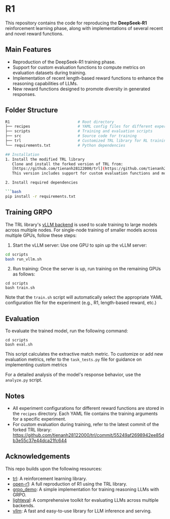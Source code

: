# R1

This repository contains the code for reproducing the **DeepSeek-R1** reinforcement learning phase, along with implementations of several recent and novel reward functions.

## Main Features
- Reproduction of the DeepSeek-R1 training phase.
- Support for custom evaluation functions to compute metrics on evaluation datasets during training.
- Implementation of recent length-based reward functions to enhance the reasoning capabilities of LLMs.
- New reward functions designed to promote diversity in generated responses.

## Folder Structure

```bash
R1                              # Root directory
├── recipes                     # YAML config files for different experiments
├── scripts                     # Training and evaluation scripts
├── src                         # Source code for training
├── trl                         # Customized TRL library for RL training         
└── requirements.txt            # Python dependencies

## Installation
1. Install the modified TRL library
   Clone and install the forked version of TRL from:  
   [https://github.com/tienanh28122000/trl](https://github.com/tienanh28122000/trl)  
   This version includes support for custom evaluation functions and modifications for length-based reward functions.

2. Install required dependencies

```bash
pip install -r requirements.txt
```

## Training GRPO

The TRL library's [vLLM backend](https://huggingface.co/docs/trl/speeding_up_training?vllm+examples=GRPO#vllm-for-fast-generation-in-online-methods) is used to scale training to large models across multiple nodes. For single-node training of smaller models across multiple GPUs, follow these steps:

1. Start the vLLM server: Use one GPU to spin up the vLLM server:

```bash
cd scripts
bash run_vllm.sh
```

2. Run training: Once the server is up, run training on the remaining GPUs as follows:

```shell
cd scripts
bash train.sh
```

Note that the `train.sh` script will automatically select the appropriate YAML configuration file for the experiment (e.g., R1, length-based reward, etc.)

## Evaluation

To evaluate the trained model, run the following command:

```shell
cd scripts
bash eval.sh
```

This script calculates the extractive match metric. To customize or add new evaluation metrics, refer to the `task_tests.py` file for guidance on implementing custom metrics

For a detailed analysis of the model's response behavior, use the `analyze.py` script.

## Notes
- All experiment configurations for different reward functions are stored in the `recipes` directory. Each YAML file contains the training arguments for a specific experiment.
- For custom evaluation during training, refer to the latest commit of the forked TRL library: https://github.com/tienanh28122000/trl/commit/55249af2698942ee85db3e55c37e44dca21fc644 


## Acknowledgements

This repo builds upon the following resources:

- [trl](https://github.com/huggingface/trl): A reinforcement learning library.
- [open-r1](https://github.com/huggingface/open-r1): A full reproduction of R1 using the TRL library.
- [grpo_demo](https://gist.github.com/willccbb/4676755236bb08cab5f4e54a0475d6fb): A simple implementation for training reasoning LLMs with GRPO.
- [lighteval](https://github.com/huggingface/lighteval): A comprehensive toolkit for evaluating LLMs across multiple backends.
- [vllm](https://github.com/huggingface/lighteval): A fast and easy-to-use library for LLM inference and serving.